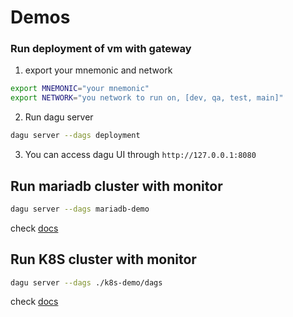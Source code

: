 # Demos

### Run deployment of vm with gateway

1. export your mnemonic and network

```bash
export MNEMONIC="your mnemonic"
export NETWORK="you network to run on, [dev, qa, test, main]"
```

2. Run dagu server

```bash
dagu server --dags deployment
```

3. You can access dagu UI through `http://127.0.0.1:8080`

## Run mariadb cluster with monitor

```bash
dagu server --dags mariadb-demo
```

check [docs](mariadb-demo/README.md)

## Run K8S cluster with monitor

```bash
dagu server --dags ./k8s-demo/dags
```

check [docs](k8s-demo/README.md)
